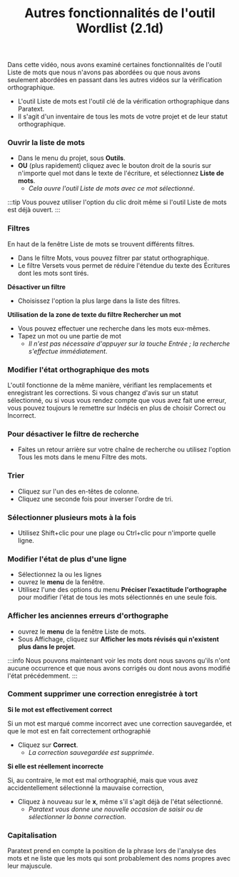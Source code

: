 ﻿---
title: Autres fonctionnalités de l'outil Wordlist (2.1d)
---
Dans cette vidéo, nous avons examiné certaines fonctionnalités de l'outil Liste de mots que nous n'avons pas abordées ou que nous avons seulement abordées en passant dans les autres vidéos sur la vérification orthographique.

-   L'outil Liste de mots est l'outil clé de la vérification orthographique dans Paratext.
-   Il s'agit d'un inventaire de tous les mots de votre projet et de leur statut orthographique.

### Ouvrir la liste de mots

-   Dans le menu du projet, sous **Outils**.
-   **OU** (plus rapidement) cliquez avec le bouton droit de la souris sur n'importe quel mot dans le texte de l'écriture, et sélectionnez **Liste de mots**.
    -  *Cela ouvre l'outil Liste de mots avec ce mot sélectionné*.

:::tip
Vous pouvez utiliser l'option du clic droit même si l'outil Liste de mots est déjà ouvert.
:::

### Filtres

En haut de la fenêtre Liste de mots se trouvent différents filtres.

-   Dans le filtre Mots, vous pouvez filtrer par statut orthographique.
-   Le filtre Versets vous permet de réduire l'étendue du texte des Écritures dont les mots sont tirés.

**Désactiver un filtre**

-   Choisissez l'option la plus large dans la liste des filtres.

**Utilisation de la zone de texte du filtre Rechercher un mot**

-   Vous pouvez effectuer une recherche dans les mots eux-mêmes.
-   Tapez un mot ou une partie de mot
    -  *Il n'est pas nécessaire d'appuyer sur la touche Entrée ; la recherche s'effectue immédiatement*.

### Modifier l'état orthographique des mots

L'outil fonctionne de la même manière, vérifiant les remplacements et enregistrant les corrections. Si vous changez d'avis sur un statut sélectionné, ou si vous vous rendez compte que vous avez fait une erreur, vous pouvez toujours le remettre sur Indécis en plus de choisir Correct ou Incorrect.

### Pour désactiver le filtre de recherche

-   Faites un retour arrière sur votre chaîne de recherche ou utilisez l'option Tous les mots dans le menu Filtre des mots.

### Trier

-   Cliquez sur l'un des en-têtes de colonne.
-   Cliquez une seconde fois pour inverser l'ordre de tri.

### Sélectionner plusieurs mots à la fois

-   Utilisez Shift+clic pour une plage ou Ctrl+clic pour n'importe quelle ligne.

### Modifier l'état de plus d'une ligne

-   Sélectionnez la ou les lignes
-   ouvrez le **menu** de la fenêtre.
-   Utilisez l'une des options du menu **Préciser l’exactitude l'orthographe** pour modifier l'état de tous les mots sélectionnés en une seule fois.

### Afficher les anciennes erreurs d'orthographe

-   ouvrez le **menu** de la fenêtre Liste de mots.
-   Sous Affichage, cliquez sur **Afficher les mots révisés qui n'existent plus dans le projet**.

:::info
Nous pouvons maintenant voir les mots dont nous savons qu'ils n'ont aucune occurrence et que nous avons corrigés ou dont nous avons modifié l'état précédemment.
:::

### Comment supprimer une correction enregistrée à tort

**Si le mot est effectivement correct**

Si un mot est marqué comme incorrect avec une correction sauvegardée, et que le mot est en fait correctement orthographié

-   Cliquez sur **Correct**.
    -  *La correction sauvegardée est supprimée*.

**Si elle est réellement incorrecte**

Si, au contraire, le mot est mal orthographié, mais que vous avez accidentellement sélectionné la mauvaise correction,

-   Cliquez à nouveau sur le **x**, même s'il s'agit déjà de l'état sélectionné.
    -  *Paratext vous donne une nouvelle occasion de saisir ou de sélectionner la bonne correction*.

### Capitalisation

Paratext prend en compte la position de la phrase lors de l'analyse des mots et ne liste que les mots qui sont probablement des noms propres avec leur majuscule.

